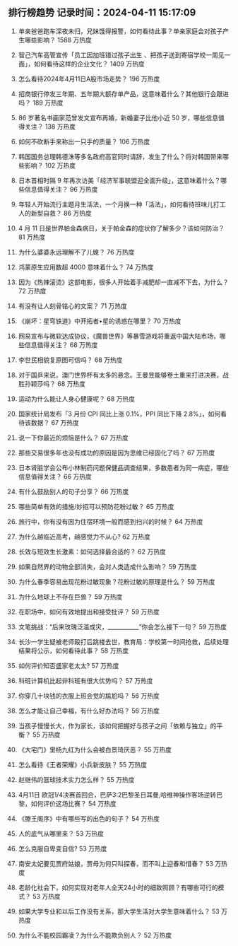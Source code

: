 
## 排行榜趋势 记录时间：2024-04-11 15:17:09
  
  1. 单亲爸爸跑车深夜未归，兄妹饿得报警，如何看待此事？单亲家庭会对孩子产生哪些影响？ 1588 万热度
    
  2. 智己汽车高管宣传「员工因加班错过孩子出生 、把孩子送到寄宿学校一周见一面」，如何看待这样的企业文化？ 1409 万热度
    
  3. 怎么看待2024年4月11日A股市场走势？ 196 万热度
    
  4. 招商银行停发三年期、五年期大额存单产品，这意味着什么？其他银行会跟进吗？ 189 万热度
    
  5. 86 岁著名书画家范曾发文宣布再婚，新婚妻子比他小近 50 岁，哪些信息值得关注？ 138 万热度
    
  6. 如何不砍断手来称出一只手的质量？ 106 万热度
    
  7. 韩国国务总理韩德洙等多名政府高官同时请辞，发生了什么？将对韩国带来哪些影响？ 102 万热度
    
  8. 日本首相时隔 9 年再次访美「经济军事联盟迎全面升级」，这意味着什么？哪些信息值得关注？ 96 万热度
    
  9. 年轻人开始流行主题月生活法，一个月换一种「活法」，如何看待班味儿打工人的新型自救？ 86 万热度
    
  10. 4 月 11 日是世界帕金森病日，关于帕金森的症状你了解多少？该如何防治？ 81 万热度
    
  11. 为什么婆婆永远理解不了儿媳？ 76 万热度
    
  12. 鸿蒙原生应用数超 4000 意味着什么？ 74 万热度
    
  13. 因为《热辣滚烫》这部电影，很多人开始着手减肥却一直减不下去，为什么？ 72 万热度
    
  14. 有没有让人刻骨铭心的文案？ 71 万热度
    
  15. 《崩坏：星穹铁道》中开拓者•星的诱惑在哪里？ 70 万热度
    
  16. 网易宣布与微软达成协议，《魔兽世界》等暴雪游戏将重返中国大陆市场，哪些信息值得关注？ 68 万热度
    
  17. 李世民相貌复原图可信吗？ 68 万热度
    
  18. 对于国乒来说，澳门世界杯有太多的悬念。王曼昱能够卷土重来打进决赛，战胜孙颖莎吗？ 68 万热度
    
  19. 运动为什么能让人身心健康呢？ 68 万热度
    
  20. 国家统计局发布「3 月份 CPI 同比上涨 0.1%，PPI 同比下降 2.8%」，如何看待该数据？ 67 万热度
    
  21. 说一下你最近的烦恼是什么？ 67 万热度
    
  22. 那些交易很多年也没有成功的原因是因为思维已经固化了吗？ 67 万热度
    
  23. 日本肾脏学会公布小林制药问题保健品调查结果，多数患者为同一病症，哪些信息值得关注？ 66 万热度
    
  24. 有什么鼓励别人的句子分享？ 66 万热度
    
  25. 哪些简单有效的措施/妙招可以预防花粉过敏？ 65 万热度
    
  26. 旅行中，你有没有因为住宿环境一般而感到扫兴的时候？ 64 万热度
    
  27. 为什么越临近高考，越感觉力不从心? 62 万热度
    
  28. 长效与短效生长激素：如何选择最合适的？ 62 万热度
    
  29. 如果自然界的动物全部消失，会对人类造成什么影响？ 59 万热度
    
  30. 为什么春季容易出现花粉过敏现象？花粉过敏的原理是什么？ 59 万热度
    
  31. 为什么地球上不存在巨兽？ 59 万热度
    
  32. 在职场中，如何有效地提出和接受批评？ 59 万热度
    
  33. 文笔挑战：“后来玫瑰泛滥成灾，___________”你会怎么接下一句？ 59 万热度
    
  34. 长沙一学生疑被老师殴打后跳楼去世，教育局：学校第一时间抢救，后续处理结果将公示，如何看待此事？ 58 万热度
    
  35. 如何评价知否盛家老太太? 57 万热度
    
  36. 科班计算机比起非科班有很大优势吗？ 57 万热度
    
  37. 你穿几十块钱的衣服上班会觉的尴尬吗？ 56 万热度
    
  38. 怎么才能让自己幸福，有什么好办法吗？ 56 万热度
    
  39. 当孩子慢慢长大，作为家长，该如何把握好与孩子之间「依赖与独立」的平衡？ 55 万热度
    
  40. 《大宅门》里杨九红为什么会被白景琦厌恶？ 55 万热度
    
  41. 怎么看待《王者荣耀》小兵新皮肤？ 55 万热度
    
  42. 赵继伟的篮球技术实力怎么样？ 55 万热度
    
  43. 4月11日 欧冠1/4决赛首回合，巴萨3:2巴黎圣日耳曼,哈维神操作客场逆转巴黎，如何评价这场比赛？ 54 万热度
    
  44. 《滕王阁序》中有哪些写的出色的句子？ 54 万热度
    
  45. 人的底气从哪里来？ 53 万热度
    
  46. 怎么克服自卑变自信? 53 万热度
    
  47. 南安太妃要见贾府姑娘，贾母为何只叫探春，而不叫上迎春和惜春？ 53 万热度
    
  48. 老龄化社会下，如何实现对老年人全天24小时的细致照顾？有哪些可行的模式？ 53 万热度
    
  49. 如果大学专业和以后工作没有关系，那大学生活对大学生意味着什么？ 53 万热度
    
  50. 为什么不能校园霸凌？为什么不能欺负别人？ 52 万热度
    